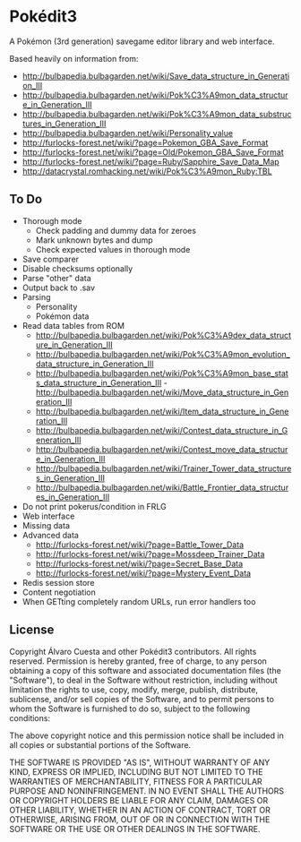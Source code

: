 # Pokédit3

A Pokémon (3rd generation) savegame editor library and web interface.

Based heavily on information from:

- http://bulbapedia.bulbagarden.net/wiki/Save_data_structure_in_Generation_III
- http://bulbapedia.bulbagarden.net/wiki/Pok%C3%A9mon_data_structure_in_Generation_III
- http://bulbapedia.bulbagarden.net/wiki/Pok%C3%A9mon_data_substructures_in_Generation_III
- http://bulbapedia.bulbagarden.net/wiki/Personality_value
- http://furlocks-forest.net/wiki/?page=Pokemon_GBA_Save_Format
- http://furlocks-forest.net/wiki/?page=Old/Pokemon_GBA_Save_Format
- http://furlocks-forest.net/wiki/?page=Ruby/Sapphire_Save_Data_Map
- http://datacrystal.romhacking.net/wiki/Pok%C3%A9mon_Ruby:TBL

## To Do

- Thorough mode
  - Check padding and dummy data for zeroes
  - Mark unknown bytes and dump
  - Check expected values in thorough mode
- Save comparer
- Disable checksums optionally
- Parse "other" data
- Output back to .sav
- Parsing
  - Personality
  - Pokémon data
- Read data tables from ROM
  - http://bulbapedia.bulbagarden.net/wiki/Pok%C3%A9dex_data_structure_in_Generation_III
  - http://bulbapedia.bulbagarden.net/wiki/Pok%C3%A9mon_evolution_data_structure_in_Generation_III
  - http://bulbapedia.bulbagarden.net/wiki/Pok%C3%A9mon_base_stats_data_structure_in_Generation_III  - http://bulbapedia.bulbagarden.net/wiki/Move_data_structure_in_Generation_III
  - http://bulbapedia.bulbagarden.net/wiki/Item_data_structure_in_Generation_III
  - http://bulbapedia.bulbagarden.net/wiki/Contest_data_structure_in_Generation_III
  - http://bulbapedia.bulbagarden.net/wiki/Contest_move_data_structure_in_Generation_III
  - http://bulbapedia.bulbagarden.net/wiki/Trainer_Tower_data_structures_in_Generation_III
  - http://bulbapedia.bulbagarden.net/wiki/Battle_Frontier_data_structures_in_Generation_III
- Do not print pokerus/condition in FRLG
- Web interface
- Missing data
- Advanced data
  - http://furlocks-forest.net/wiki/?page=Battle_Tower_Data
  - http://furlocks-forest.net/wiki/?page=Mossdeep_Trainer_Data
  - http://furlocks-forest.net/wiki/?page=Secret_Base_Data
  - http://furlocks-forest.net/wiki/?page=Mystery_Event_Data
- Redis session store
- Content negotiation
- When GETting completely random URLs, run error handlers too

## License

Copyright Álvaro Cuesta and other Pokédit3 contributors. All rights reserved.
Permission is hereby granted, free of charge, to any person obtaining a copy
of this software and associated documentation files (the "Software"), to
deal in the Software without restriction, including without limitation the
rights to use, copy, modify, merge, publish, distribute, sublicense, and/or
sell copies of the Software, and to permit persons to whom the Software is
furnished to do so, subject to the following conditions:

The above copyright notice and this permission notice shall be included in
all copies or substantial portions of the Software.

THE SOFTWARE IS PROVIDED "AS IS", WITHOUT WARRANTY OF ANY KIND, EXPRESS OR
IMPLIED, INCLUDING BUT NOT LIMITED TO THE WARRANTIES OF MERCHANTABILITY,
FITNESS FOR A PARTICULAR PURPOSE AND NONINFRINGEMENT. IN NO EVENT SHALL THE
AUTHORS OR COPYRIGHT HOLDERS BE LIABLE FOR ANY CLAIM, DAMAGES OR OTHER
LIABILITY, WHETHER IN AN ACTION OF CONTRACT, TORT OR OTHERWISE, ARISING
FROM, OUT OF OR IN CONNECTION WITH THE SOFTWARE OR THE USE OR OTHER DEALINGS
IN THE SOFTWARE.

